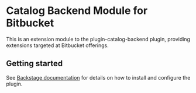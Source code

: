 # Catalog Backend Module for Bitbucket

This is an extension module to the plugin-catalog-backend plugin, providing extensions targeted at Bitbucket offerings.

## Getting started

See [Backstage documentation](https://backstage.io/docs/integrations/bitbucket/discovery) for details on how to install
and configure the plugin.
